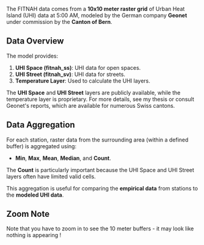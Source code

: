 The FITNAH data comes from a **10x10 meter raster grid** of Urban Heat Island (UHI) data at 5:00 AM, modeled by the German company **Geonet** under commission by the **Canton of Bern**.

## Data Overview
The model provides:
1. **UHI Space (fitnah_ss)**: UHI data for open spaces.
2. **UHI Street (fitnah_sv)**: UHI data for streets.
3. **Temperature Layer**: Used to calculate the UHI layers.

The **UHI Space** and **UHI Street** layers are publicly available, while the temperature layer is proprietary. For more details, see my thesis or consult Geonet's reports, which are available for numerous Swiss cantons.

## Data Aggregation
For each station, raster data from the surrounding area (within a defined buffer) is aggregated using:
- **Min**, **Max**, **Mean**, **Median**, and **Count**.

The **Count** is particularly important because the UHI Space and UHI Street layers often have limited valid cells.

This aggregation is useful for comparing the **empirical data** from stations to the **modeled UHI data**.

## Zoom Note
Note that you have to zoom in to see the 10 meter buffers - it may look like nothing is appearing !